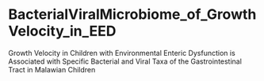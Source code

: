 # BacterialViralMicrobiome_of_GrowthVelocity_in_EED
Growth Velocity in Children with Environmental Enteric Dysfunction is Associated with Specific Bacterial and Viral Taxa of the Gastrointestinal Tract in Malawian Children
